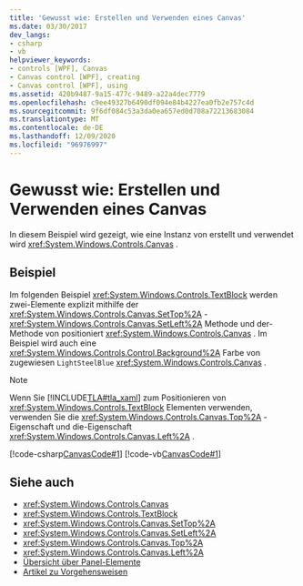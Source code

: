 ```yaml
---
title: 'Gewusst wie: Erstellen und Verwenden eines Canvas'
ms.date: 03/30/2017
dev_langs:
- csharp
- vb
helpviewer_keywords:
- controls [WPF], Canvas
- Canvas control [WPF], creating
- Canvas control [WPF], using
ms.assetid: 420b9487-9a15-477c-9489-a22a4dec7779
ms.openlocfilehash: c9ee49327b6490df094e84b4227ea0fb2e757c4d
ms.sourcegitcommit: 9f6df084c53a3da0ea657ed0d708a72213683084
ms.translationtype: MT
ms.contentlocale: de-DE
ms.lasthandoff: 12/09/2020
ms.locfileid: "96976997"
---
```

# <a name="how-to-create-and-use-a-canvas"></a>Gewusst wie: Erstellen und Verwenden eines Canvas
In diesem Beispiel wird gezeigt, wie eine Instanz von erstellt und verwendet wird <xref:System.Windows.Controls.Canvas> .  
  
## <a name="example"></a>Beispiel  
 Im folgenden Beispiel <xref:System.Windows.Controls.TextBlock> werden zwei-Elemente explizit mithilfe der <xref:System.Windows.Controls.Canvas.SetTop%2A> - <xref:System.Windows.Controls.Canvas.SetLeft%2A> Methode und der-Methode von positioniert <xref:System.Windows.Controls.Canvas> . Im Beispiel wird auch eine <xref:System.Windows.Controls.Control.Background%2A> Farbe von zugewiesen `LightSteelBlue` <xref:System.Windows.Controls.Canvas> .  
  
> [!NOTE]
> Wenn Sie [!INCLUDE[TLA#tla_xaml](../../../includes/tlasharptla-xaml-md.md)] zum Positionieren von <xref:System.Windows.Controls.TextBlock> Elementen verwenden, verwenden Sie die <xref:System.Windows.Controls.Canvas.Top%2A> -Eigenschaft und die-Eigenschaft <xref:System.Windows.Controls.Canvas.Left%2A> .  
  
 [!code-csharp[CanvasCode#1](~/samples/snippets/csharp/VS_Snippets_Wpf/CanvasCode/CSharp/Canvas_Code.cs#1)]
 [!code-vb[CanvasCode#1](~/samples/snippets/visualbasic/VS_Snippets_Wpf/CanvasCode/VisualBasic/canvas_vb.vb#1)]  
  
## <a name="see-also"></a>Siehe auch

- <xref:System.Windows.Controls.Canvas>
- <xref:System.Windows.Controls.TextBlock>
- <xref:System.Windows.Controls.Canvas.SetTop%2A>
- <xref:System.Windows.Controls.Canvas.SetLeft%2A>
- <xref:System.Windows.Controls.Canvas.Top%2A>
- <xref:System.Windows.Controls.Canvas.Left%2A>
- [Übersicht über Panel-Elemente](panels-overview.md)
- [Artikel zu Vorgehensweisen](canvas-how-to-topics.md)
